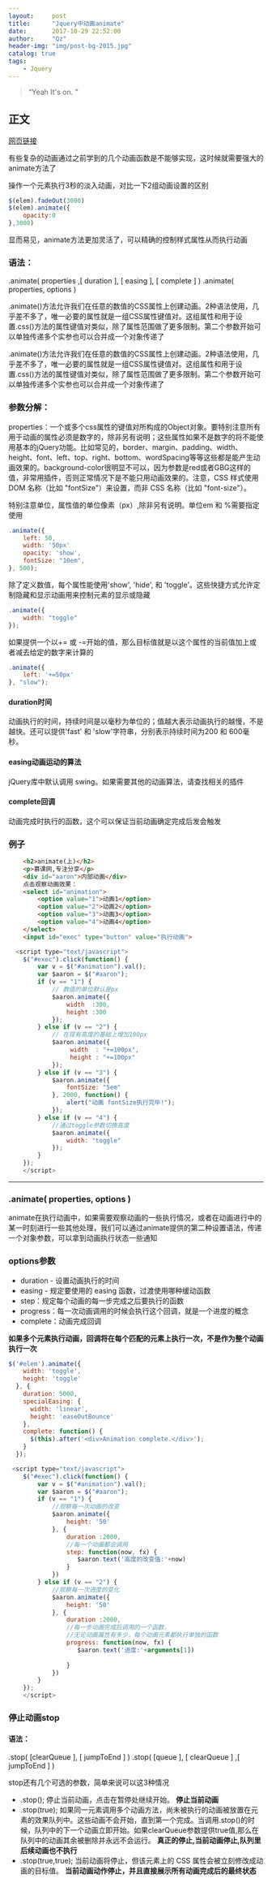 ```yaml
---
layout:     post
title:      "Jquery中动画animate"
date:       2017-10-29 22:52:00
author:     "Qz"
header-img: "img/post-bg-2015.jpg"
catalog: true
tags:
    - Jquery
---
```


> “Yeah It's on. ”


## 正文
 
[网页链接](http://www.imooc.com/code/10177)

有些复杂的动画通过之前学到的几个动画函数是不能够实现，这时候就需要强大的animate方法了

操作一个元素执行3秒的淡入动画，对比一下2组动画设置的区别

```javascript
$(elem).fadeOut(3000)  
$(elem).animate({   
    opacity:0
},3000)
```

显而易见，animate方法更加灵活了，可以精确的控制样式属性从而执行动画

### 语法：
.animate( properties ,[ duration ], [ easing ], [ complete ] )
.animate( properties, options )

.animate()方法允许我们在任意的数值的CSS属性上创建动画。2种语法使用，几乎差不多了，唯一必要的属性就是一组CSS属性键值对。这组属性和用于设置.css()方法的属性键值对类似，除了属性范围做了更多限制。第二个参数开始可以单独传递多个实参也可以合并成一个对象传递了

.animate()方法允许我们在任意的数值的CSS属性上创建动画。2种语法使用，几乎差不多了，唯一必要的属性就是一组CSS属性键值对。这组属性和用于设置.css()方法的属性键值对类似，除了属性范围做了更多限制。第二个参数开始可以单独传递多个实参也可以合并成一个对象传递了

### 参数分解：

properties：一个或多个css属性的键值对所构成的Object对象。要特别注意所有用于动画的属性必须是数字的，除非另有说明；这些属性如果不是数字的将不能使用基本的jQuery功能。比如常见的，border、margin、padding、width、height、font、left、top、right、bottom、wordSpacing等等这些都是能产生动画效果的。background-color很明显不可以，因为参数是red或者GBG这样的值，非常用插件，否则正常情况下是不能只用动画效果的。注意，CSS 样式使用 DOM 名称（比如 "fontSize"）来设置，而非 CSS 名称（比如 "font-size"）。

特别注意单位，属性值的单位像素（px）,除非另有说明。单位em 和 %需要指定使用

```javascript
.animate({
    left: 50, 
    width: '50px'   
    opacity: 'show',  
    fontSize: "10em",
}, 500);
```

除了定义数值，每个属性能使用'show', 'hide', 和 'toggle'。这些快捷方式允许定制隐藏和显示动画用来控制元素的显示或隐藏
```javascript
.animate({
    width: "toggle"
});
```

如果提供一个以+= 或 -=开始的值，那么目标值就是以这个属性的当前值加上或者减去给定的数字来计算的

```javascript
.animate({ 
    left: '+=50px'
}, "slow");
```

#### duration时间

动画执行的时间，持续时间是以毫秒为单位的；值越大表示动画执行的越慢，不是越快。还可以提供'fast' 和 'slow'字符串，分别表示持续时间为200 和 600毫秒。


#### easing动画运动的算法
jQuery库中默认调用 swing。如果需要其他的动画算法，请查找相关的插件

#### complete回调
动画完成时执行的函数，这个可以保证当前动画确定完成后发会触发

### 例子
```html
    <h2>animate(上)</h2>
    <p>慕课网,专注分享</p>
    <div id="aaron">内部动画</div>
    点击观察动画效果：
    <select id="animation">
        <option value="1">动画1</option>
        <option value="2">动画2</option>
        <option value="3">动画3</option>
        <option value="4">动画4</option>
    </select>
    <input id="exec" type="button" value="执行动画">
```

```javascript
  <script type="text/javascript">
    $("#exec").click(function() {
        var v = $("#animation").val();
        var $aaron = $("#aaron");
        if (v == "1") {
            // 数值的单位默认是px
            $aaron.animate({
                width  :300,
                height :300
            });
        } else if (v == "2") {
            // 在现有高度的基础上增加100px
            $aaron.animate({
                 width  : "+=100px",
                 height : "+=100px"
            });
        } else if (v == "3") {
            $aaron.animate({
                fontSize: "5em"
            }, 2000, function() {
                alert("动画 fontSize执行完毕!");
            });
        } else if (v == "4") {
            //通过toggle参数切换高度
            $aaron.animate({
                width: "toggle"
            });
        } 
    });
    </script>
```


----------


### .animate( properties, options )
animate在执行动画中，如果需要观察动画的一些执行情况，或者在动画进行中的某一时刻进行一些其他处理，我们可以通过animate提供的第二种设置语法，传递一个对象参数，可以拿到动画执行状态一些通知

### options参数

* duration - 设置动画执行的时间
* easing - 规定要使用的 easing 函数，过渡使用哪种缓动函数
* step：规定每个动画的每一步完成之后要执行的函数
* progress：每一次动画调用的时候会执行这个回调，就是一个进度的概念
* complete：动画完成回调

**如果多个元素执行动画，回调将在每个匹配的元素上执行一次，不是作为整个动画执行一次**

```javascript
$('#elem').animate({
    width: 'toggle',  
    height: 'toggle'
  }, {
    duration: 5000,
    specialEasing: {
      width: 'linear',
      height: 'easeOutBounce'
    },
    complete: function() {
      $(this).after('<div>Animation complete.</div>');
    }
  });
```



```javascript
 <script type="text/javascript">
    $("#exec").click(function() {
        var v = $("#animation").val();
        var $aaron = $("#aaron");
        if (v == "1") {
            //观察每一次动画的改变
            $aaron.animate({
                height: '50'
            }, {
                duration :2000,
                //每一个动画都会调用
                step: function(now, fx) {
                   $aaron.text('高度的改变值:'+now)
                }
            })
        } else if (v == "2") {
            //观察每一次进度的变化
            $aaron.animate({
                height: '50'
            }, {
                duration :2000,
                //每一步动画完成后调用的一个函数，
                //无论动画属性有多少，每个动画元素都执行单独的函数
                progress: function(now, fx) {
                   $aaron.text('进度:'+arguments[1])
        
                }
            })
        } 
    });
    </script>
```

### 停止动画stop

#### 语法：
.stop( [clearQueue ], [ jumpToEnd ] )
.stop( [queue ], [ clearQueue ] ,[ jumpToEnd ] )


stop还有几个可选的参数，简单来说可以这3种情况

* .stop(); 停止当前动画，点击在暂停处继续开始。 **停止当前动画**
* .stop(true); 如果同一元素调用多个动画方法，尚未被执行的动画被放置在元素的效果队列中。这些动画不会开始，直到第一个完成。当调用.stop()的时候，队列中的下一个动画立即开始。如果clearQueue参数提供true值,那么在队列中的动画其余被删除并永远不会运行。 **真正的停止,当前动画停止,队列里后续动画也不执行**
* .stop(true,true); 当前动画将停止，但该元素上的 CSS 属性会被立刻修改成动画的目标值。
**当前动画动作停止，并且直接展示所有动画完成后的最终状态**



